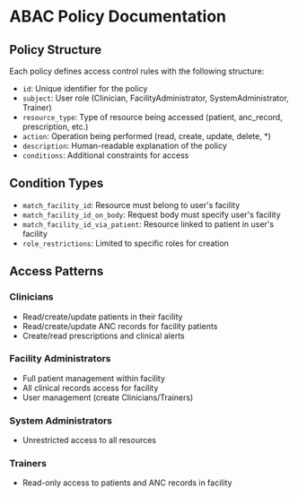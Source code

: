 # ABAC Policy Documentation

## Policy Structure

Each policy defines access control rules with the following structure:

- `id`: Unique identifier for the policy
- `subject`: User role (Clinician, FacilityAdministrator, SystemAdministrator, Trainer)
- `resource_type`: Type of resource being accessed (patient, anc_record, prescription, etc.)
- `action`: Operation being performed (read, create, update, delete, *)
- `description`: Human-readable explanation of the policy
- `conditions`: Additional constraints for access

## Condition Types

- `match_facility_id`: Resource must belong to user's facility
- `match_facility_id_on_body`: Request body must specify user's facility
- `match_facility_id_via_patient`: Resource linked to patient in user's facility
- `role_restrictions`: Limited to specific roles for creation

## Access Patterns

### Clinicians
- Read/create/update patients in their facility
- Read/create/update ANC records for facility patients
- Create/read prescriptions and clinical alerts

### Facility Administrators
- Full patient management within facility
- All clinical records access for facility
- User management (create Clinicians/Trainers)

### System Administrators
- Unrestricted access to all resources

### Trainers
- Read-only access to patients and ANC records in facility